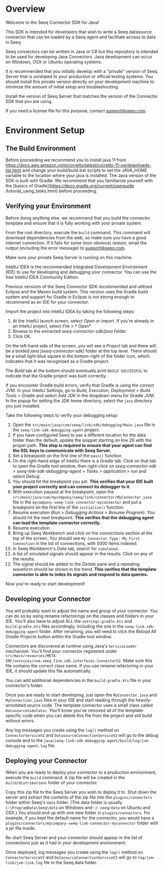 Overview
========
Welcome to the Seeq Connector SDK for Java!

This SDK is intended for developers that wish to write a Seeq datasource connector that can be loaded by a Seeq agent
and facilitate access to data in Seeq.

Seeq connectors can be written in Java or C# but this repository is intended to be used for developing Java 
Connectors. Java development can occur on Windows, OSX or Ubuntu operating systems.

It is recommended that you initially develop with a "private" version of Seeq Server that is unrelated to your production or official testing systems. You should install this private version directly on your development machine to minimize the amount of initial setup and troubleshooting.

Install the version of Seeq Server that matches the version of the Connector SDK that you are using.

If you need a license file for this purpose, contact [support@seeq.com](mailto:support@seeq.com).

Environment Setup
=================

## The Build Environment

Before proceeding we recommend you to install java 11 from 
https://docs.aws.amazon.com/corretto/latest/corretto-11-ug/downloads-list.html and change your build/build.bat 
scripts to set the JAVA_HOME variable to the location where your java is installed. 
The Java version of the SDK is built with Gradle. We recommend that you
familiarize yourself with the [basics of Gradle](https://docs.gradle.org/current/userguide
/tutorial_using_tasks.html) before proceeding.

## Verifying your Environment

Before doing anything else, we recommend that you build the connector template and ensure that it is fully working with
your private system.

From the root directory, execute the `build` command. This command will download dependencies from the web, so make
sure you have a good internet connection. If it fails for some (non-obvious) reason, email the output (including the
error message) to [support@seeq.com](mailto:support@seeq.com).

Make sure your private Seeq Server is running on this machine.

IntelliJ IDEA is the recommended Integrated Development Environment (IDE) to use for developing and debugging your
connector. You can use the free IntelliJ IDEA Community Edition.

Previous versions of the Seeq Connector SDK recommended and utilized Eclipse and the Maven build system. This version
uses the Gradle build system and support for Gradle in Eclipse is not strong enough to recommend as an IDE for your
connector.

Import the project into IntelliJ IDEA by taking the following steps:

1. At the IntelliJ launch screen, select *Open or import*. If you're already in an IntelliJ project, select *File* > *
   Open*.
2. Browse to the extracted *seeq-connector-sdk/java* folder.
3. Click OK.

On the left-hand side of the screen, you will see a *Project* tab and there will be a bolded *java [seeq-connector-sdk]*
folder at the top level. There should be a small light-blue square in the bottom-right of the folder icon, which
indicates that it was recognized as a Gradle project.

The *Build* tab at the bottom should eventually print `BUILD SUCCESSFUL` to indicate that the Gradle project was built
correctly.

If you encounter Gradle build errors, verify that Gradle is using the correct JVM. In your IntelliJ Settings, go to
*Build, Execution, Deployment > Build Tools > Gradle* and select *Add JDK* in the dropdown menu for *Gradle JVM*. In the
popup for setting the JDK home directory, select the `java` directory you just installed.

Take the following steps to verify your debugging setup:

1. Open the `src/main/java/com/seeq/link/sdk/debugging/Main.java` file in the `seeq-link-sdk-debugging-agent` project.
2. If you have configured Seeq to use a different location for the data folder than the default, update the snippet
   starting on line 26 with the proper path. **This step is required to ensure that your agent can find the SSL keys to
   communicate with Seeq Server.**
3. Set a breakpoint on the first line of the `main()` function.
4. On the right-hand edge of IntelliJ there is a *Gradle* tab. Click on that tab to open the Gradle tool window, then
   right-click on
   *seeq-connector-sdk > seeq-link-sdk-debugging-agent > Tasks > application > run* and select *Debug*.
5. You should hit the breakpoint you set. **This verifies that your IDE built your project correctly and can connect its
   debugger to it.**
6. With execution paused at the breakpoint, open the `src/main/java/com/mycompany/seeq/link/connector/MyConnector.java
   ` file in the
   `mycompany-seeq-link-connector-myconnector` and put a breakpoint on the first line of the `initialize()` function.
7. Resume execution (*Run > Debugging Actions > Resume Program*). You should hit the next breakpoint. **This verifies
   that the debugging agent can load the template connector correctly.**
8. Resume execution.
9. Bring up Seeq Workbench and click on the connections section at the top of the screen. You should
   see `My Connector Type: My First Connection` in the list of connections, with 5000 items indexed.
10. In Seeq Workbench's *Data* tab, search for `simulated`.
11. A list of simulated signals should appear in the results. Click on any of the results.
12. The signal should be added to the *Details* pane and a repeating waveform should be shown in the trend. **This
    verifies that the template connector is able to index its signals and respond to data queries.**

Now you're ready to start development!

## Developing your Connector

You will probably want to adjust the name and group of your connector. You can do so by using rename refactorings on the
classes and folders in your IDE. You'll also have to adjust ALL the `settings.gradle.kts` and `build.gradle.kts`
files accordingly, including the one in the `seeq-link-sdk-debugging-agent` folder. After renaming, you will need to
click the *Reload All Gradle Projects* button within the Gradle tool window.

Connectors are discovered at runtime using Java's `ServiceLoader` mechanism. You'll find your connector registered under
`src/main/resources/META-INF/services/com.seeq.link.sdk.interfaces.ConnectorV2`. Make sure this file contains the
correct class name. If you use rename refactoring in your IDE, it should update this file automatically.

You can add additional dependencies in the `build.gradle.kts` file in your connector's folder.

Once you are ready to start developing, just open the `MyConnector.java` and `MyConnection.java` files in your IDE and
start reading through the heavily-annotated source code. The template connector uses a small class called
`DatasourceSimulator`. You'll know you've removed all of the template-specific code when you can delete this file from
the project and still build without errors.

Any log messages you create using the `log()` method on `ConnectorServiceV2` and `DatasourceConnectionServiceV2` will go
to the debug console and to the `java/seeq-link-sdk-debugging-agent/build/log/jvm-debugging-agent.log` file.

## Deploying your Connector

When you are ready to deploy your connector to a production environment, execute the `build` command. A zip file will be
created in the `build/distributions` folder of your connector.

Copy this zip file to the Seeq Server you wish to deploy it to. Shut down the server and extract the contents of the zip
file into the `plugins/connectors` folder within Seeq's `data` folder. (The data folder is usually
`C:\ProgramData\Seeq\data` on Windows and `~/.seeq/data` on Ubuntu and OSX.) You should end up with one new folder in
`plugins/connectors`. For example, if you kept the default name for the connector, you would have a
`plugins/connectors/mycompany-seeq-link-connector-myconnector` folder with a jar file inside.

Re-start Seeq Server and your connector should appear in the list of connections just as it had in your development
environment.

Once deployed, log messages you create using the `log()` method on `ConnectorServiceV2`
and `DatasourceConnectionServiceV2`
will go to `log/jvm-link/jvm-link.log` file in the Seeq data folder.
